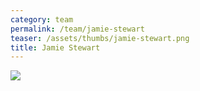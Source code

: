 ```yaml
---
category: team
permalink: /team/jamie-stewart
teaser: /assets/thumbs/jamie-stewart.png
title: Jamie Stewart
---
```


<img src="/assets/img/jamie-stewart.png" />

<!--
[Questionnare Answers](https://drive.google.com/open?id=1Fyq96hNw_WjIr2f3rXODFs4U2qAhKuZ30RFkDLUQ_e4)
-->
